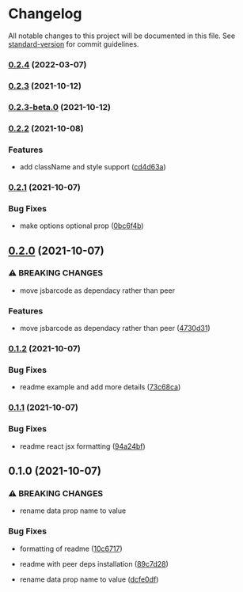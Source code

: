 # Changelog

All notable changes to this project will be documented in this file. See [standard-version](https://github.com/conventional-changelog/standard-version) for commit guidelines.

### [0.2.4](https://github.com/iamchathu/react-jsbarcode/compare/v0.2.3...v0.2.4) (2022-03-07)

### [0.2.3](https://github.com/iamchathu/react-jsbarcode/compare/v0.2.3-beta.0...v0.2.3) (2021-10-12)

### [0.2.3-beta.0](https://github.com/iamchathu/react-jsbarcode/compare/v0.2.2...v0.2.3-beta.0) (2021-10-12)

### [0.2.2](https://github.com/iamchathu/react-jsbarcode/compare/v0.2.1...v0.2.2) (2021-10-08)

### Features

- add className and style support ([cd4d63a](https://github.com/iamchathu/react-jsbarcode/commit/cd4d63ac6a42ba2401f95898c548c318aed7dca3))

### [0.2.1](https://github.com/iamchathu/react-jsbarcode/compare/v0.2.0...v0.2.1) (2021-10-07)

### Bug Fixes

- make options optional prop ([0bc6f4b](https://github.com/iamchathu/react-jsbarcode/commit/0bc6f4b3cb41efbc97f71495f2f9f8f40775353e))

## [0.2.0](https://github.com/iamchathu/react-jsbarcode/compare/v0.1.2...v0.2.0) (2021-10-07)

### ⚠ BREAKING CHANGES

- move jsbarcode as dependacy rather than peer

### Features

- move jsbarcode as dependacy rather than peer ([4730d31](https://github.com/iamchathu/react-jsbarcode/commit/4730d3167ae6c2fff2451b7083862069bbd674a6))

### [0.1.2](https://github.com/iamchathu/react-jsbarcode/compare/v0.1.1...v0.1.2) (2021-10-07)

### Bug Fixes

- readme example and add more details ([73c68ca](https://github.com/iamchathu/react-jsbarcode/commit/73c68ca46dac183b53b02a581550feddc3995d9e))

### [0.1.1](https://github.com/iamchathu/react-jsbarcode/compare/v0.1.0...v0.1.1) (2021-10-07)

### Bug Fixes

- readme react jsx formatting ([94a24bf](https://github.com/iamchathu/react-jsbarcode/commit/94a24bf833cd79e254806c7e46bae51ad94e8c0a))

## 0.1.0 (2021-10-07)

### ⚠ BREAKING CHANGES

- rename data prop name to value

### Bug Fixes

- formatting of readme ([10c6717](https://github.com/iamchathu/react-jsbarcode/commit/10c6717f3c88924dc723bcec181e9424928294ca))
- readme with peer deps installation ([89c7d28](https://github.com/iamchathu/react-jsbarcode/commit/89c7d28ad9a83eb818540d5db1c13884ae55fd1c))

- rename data prop name to value ([dcfe0df](https://github.com/iamchathu/react-jsbarcode/commit/dcfe0dff3e2ade242b5ce8ef2338cd8422ace03f))
